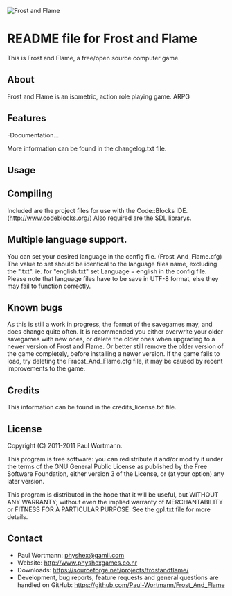 ![Frost and Flame](http://physhexgames.weebly.com/uploads/5/9/6/4/596446/2452405.png?396)

README file for Frost and Flame
=============================

This is Frost and Flame, a free/open source computer game.

About
-----
Frost and Flame is an isometric, action role playing game. ARPG

Features
--------
-Documentation...

More information can be found in the changelog.txt file.

Usage
-----

Compiling
---------
Included are the project files for use with the Code::Blocks IDE. (http://www.codeblocks.org/)
Also required are the SDL librarys.

Multiple language support.
---------------------
You can set your desired language in the config file. (Frost_And_Flame.cfg)
The value to set should be identical to the language files name, excluding the ".txt". 
ie. for "english.txt" set Language = english in the config file.
Please note that language files have to be save in UTF-8 format, else they may fail to function correctly.

Known bugs
----------
As this is still a work in progress, the format of the savegames may, and does change quite often.
It is recommended you either overwrite your older savegames with new ones, or delete the older ones when upgrading to a newer version of Frost and Flame.
Or better still remove the older version of the game completely, before installing a newer version.
If the game fails to load, try deleting the Fraost_And_Flame.cfg file, it may be caused by recent improvements to the game.

Credits
-------
This information can be found in the credits_license.txt file.

License
-------
Copyright (C) 2011-2011 Paul Wortmann.

This program is free software: you can redistribute it and/or modify it under
the terms of the GNU General Public License as published by the Free Software
Foundation, either version 3 of the License, or (at your option) any later
version. 

This program is distributed in the hope that it will be useful, but WITHOUT ANY
WARRANTY; without even the implied warranty of MERCHANTABILITY or FITNESS FOR A
PARTICULAR PURPOSE.  See the gpl.txt file for more details. 

Contact
-------
- Paul Wortmann: physhex@gamil.com
- Website: http://www.physhexgames.co.nr
- Downloads: https://sourceforge.net/projects/frostandflame/
- Development, bug reports, feature requests and general questions are handled on GitHub: https://github.com/Paul-Wortmann/Frost_And_Flame

